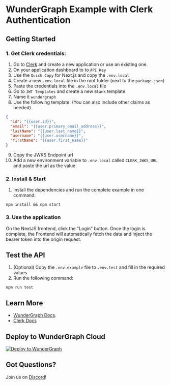 # WunderGraph Example with Clerk Authentication

## Getting Started

### 1. Get Clerk credentials:

1. Go to [Clerk](https://clerk.com/) and create a new application or use an existing one.
2. On your application dashboard to to `API Key`
3. Use the `Quick Copy` for Next.js and copy the `.env.local`
4. Create a new `.env.local` file in the root folder (next to the `package.json`)
5. Paste the credentials into the `.env.local` file
6. Go to `JWT Templates` and create a new `Blank` template
7. Name it `wundergraph`
8. Use the following template: (You can also include other claims as needed)

```json
{
  "id": "{{user.id}}",
  "email": "{{user.primary_email_address}}",
  "lastName": "{{user.last_name}}",
  "username": "{{user.username}}",
  "firstName": "{{user.first_name}}"
}
```

9. Copy the JWKS Endpoint url
10. Add a new environment variable to `.env.local` called `CLERK_JWKS_URL` and paste the url as the value

### 2. Install & Start

1. Install the dependencies and run the complete example in one command:

```shell
npm install && npm start
```

### 3. Use the application

On the NextJS frontend, click the "Login" button.
Once the login is complete, the Frontend will automatically fetch the data and inject the bearer token into the origin request.

## Test the API

1. (Optional) Copy the `.env.example` file to `.env.test` and fill in the required values.
2. Run the following command:

```shell
npm run test
```

## Learn More

- [WunderGraph Docs](https://docs.wundergraph.com/docs/auth/token-based-auth/clerk).
- [Clerk Docs](https://clerk.com/docs)

## Deploy to WunderGraph Cloud

[![Deploy to WunderGraph](https://wundergraph.com/button)](https://cloud.wundergraph.com/new/clone?templateName=nextjs-clerk)

## Got Questions?

Join us on [Discord](https://wundergraph.com/discord)!

